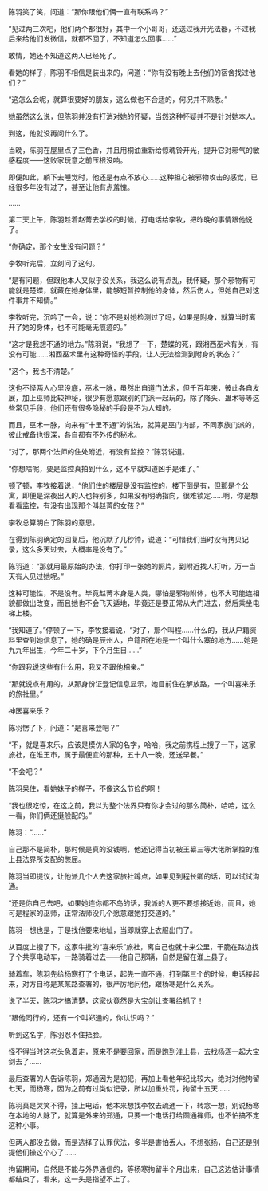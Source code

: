 陈羽笑了笑，问道：“那你跟他们俩一直有联系吗？”

“见过两三次吧，他们两个都很好，其中一个小哥哥，还送过我开光法器，不过我后来给他们发微信，就都不回了，不知道怎么回事……”

敢情，她还不知道这两人已经死了。

看她的样子，陈羽不相信是装出来的，问道：“你有没有晚上去他们的宿舍找过他们？”

“这怎么会呢，就算很要好的朋友，这么做也不合适的，何况并不熟悉。”

她虽然这么说，但陈羽并没有打消对她的怀疑，当然这种怀疑并不是针对她本人。

到这，他就没再问什么了。

当晚，陈羽在屋里点了三色香，并且用桐油重新给惊魂铃开光，提升它对邪气的敏感程度——这败家玩意之前压根没响。

即便如此，躺下去睡觉时，他还是有点不放心……这种担心被邪物攻击的感觉，已经很多年没有过了，甚至让他有点羞愧。

……

第二天上午，陈羽趁着赵菁去学校的时候，打电话给李牧，把昨晚的事情跟他说了。

“你确定，那个女生没有问题？”

李牧听完后，立刻问了这句。

“是有问题，但跟他本人又似乎没关系，我这么说有点乱，我怀疑，那个邪物有可能就是楚蝶，就藏在她身体里，能够短暂控制他的身体，然后伤人，但她自己对这件事并不知情。”

李牧听完，沉吟了一会，说：“你不是对她检测过了吗，如果是附身，就算当时离开了她的身体，也不可能毫无痕迹的。”

“这才是我想不通的地方。”陈羽说，“我想了一下，楚蝶的死，跟湘西巫术有关，有没有可能……湘西巫术里有这种奇怪的手段，让人无法检测到附身的状态？”

“这个，我也不清楚。”

这也不怪两人心里没底，巫术一脉，虽然出自道门法术，但千百年来，彼此各自发展，加上巫师比较神秘，很少有愿意跟别的门派一起玩的，除了降头、蛊术等等这些常见手段，他们还有很多隐秘的手段是不为人知的。

而且，巫术一脉，向来有“十里不通”的说法，就算是巫门内部，不同家族门派的，彼此戒备也很深，各自都有不外传的秘术。

“对了，那两个法师的住处附近，有没有监控？”陈羽说道。

“你想啥呢，要是监控真拍到什么，这不早就知道凶手是谁了。”

顿了顿，李牧接着说，“他们住的楼层是没有监控的，楼下倒是有，但那是个公寓，即便是深夜出入的人也特别多，如果没有明确指向，很难锁定……啊，你是想看看监控，有没有出现那个叫赵菁的女孩？”

李牧总算明白了陈羽的意思。

在得到陈羽确定的回复后，他沉默了几秒钟，说道：“可惜我们当时没有拷贝记录，这么多天过去，大概率是没有了。”

陈羽道：“那就用最原始的办法，你打印一张她的照片，到附近找人打听，万一当天有人见过她呢。”

这种可能性，不是没有。毕竟赵菁本身是人类，哪怕是邪物附体，也不大可能连相貌都做出改变，而且她也不会飞天遁地，毕竟还是要正常从大门进去，然后乘坐电梯上楼。

“我知道了。”停顿了一下，李牧接着说，“对了，那个叫程……什么的，我从户籍资料里查到她信息了，她的确是辰州人，户籍所在地是一个叫什么寨的地方……她是九九年出生，今年二十岁，下个月生日……”

“你跟我说这些有什么用，我又不跟他相亲。”

“那就说点有用的，从那身份证登记信息显示，她目前住在解放路，一个叫喜来乐的旅社里。”

神医喜来乐？

陈羽愣了下，问道：“是喜来登吧？”

“不，就是喜来乐，应该是模仿人家的名字，哈哈，我之前携程上搜了一下，这家旅社，在淮王市，属于最便宜的那种，五十八一晚，还送早餐。”

“不会吧？”

陈羽呆住，看她妹子的样子，不像这么节俭的啊！

“我也很吃惊，在这之前，我以为整个法界只有你才会过的那么简朴，哈哈，这么一看，你们俩还挺般配的。”

陈羽：“……”

自己那不是简朴，那时候是真的没钱啊，他还记得当初被王纂三等大佬所掌控的淮上县法界所支配的憋屈。

陈羽当即提议，让他派几个人去这家旅社蹲点，如果见到程长卿的话，可以试试沟通。

“还是你自己去吧，如果她连你都不鸟的话，我派的人更不要想接近她，而且，她可是程家的巫师，正常法师没几个愿意跟她打交道的。”

陈羽一想也是，于是找他要来地址，当即就穿上衣服出门了。

从百度上搜了下，这家牛批的“喜来乐”旅社，离自己也就十来公里，干脆在路边找了个共享电动车，一路骑着过去——他自己那辆，自然是留在淮上县了。

骑着车，陈羽先给杨寒打了个电话，起先一直不通，打到第三个的时候，电话接起来，对方自称是某某路查署的，很严厉地问他，跟杨寒是什么关系。

说了半天，陈羽才搞清楚，这家伙竟然是大宝剑让查署给抓了！

“跟他同行的，还有一个叫郑通的，你认识吗？”

听到这名字，陈羽忍不住捂脸。

怪不得当时这老头急着走，原来不是要回家，而是跑到淮上县，去找杨涵一起大宝剑去了……

最后查署的人告诉陈羽，郑通因为是初犯，再加上看他年纪比较大，绝对对他拘留七天，而杨寒，因为之前有过类似记录，所以加重处罚，拘留十五天……

陈羽真是哭笑不得，挂上电话，他本来想找李牧去疏通一下，转念一想，别说杨寒在本地的人脉了，就算是外来的郑通，只要一个电话打给圆通禅师，也不怕搞不定这种小事。

但两人都没去做，而是选择了认罪伏法，多半是害怕丢人，不想张扬，自己还是别提他们操这个心了……

拘留期间，自然是不能与外界通信的，等杨寒拘留半个月出来，自己这边估计事情都结束了，看来，这一头是指望不上了。
